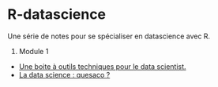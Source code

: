 # R-datascience

Une série de notes pour se spécialiser en datascience avec R. 

1. Module 1
* [Une boite à outils techniques pour le data scientist.](boite_a_outils_techniques.pdf)
* [La data science : quesaco ?](datascience_quesaco.pdf)
